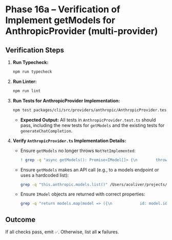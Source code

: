 # Phase 16a – Verification of Implement getModels for AnthropicProvider (multi-provider)

## Verification Steps

1.  **Run Typecheck:**
    ```bash
    npm run typecheck
    ```
2.  **Run Linter:**
    ```bash
    npm run lint
    ```
3.  **Run Tests for AnthropicProvider Implementation:**

    ```bash
    npm test packages/cli/src/providers/anthropic/AnthropicProvider.test.ts
    ```
    - **Expected Output:** All tests in `AnthropicProvider.test.ts` should pass, including the new tests for `getModels` and the existing tests for `generateChatCompletion`.

4.  **Verify `AnthropicProvider.ts` Implementation Details:**
    - Ensure `getModels` no longer throws `NotYetImplemented`:
      ```bash
      ! grep -q "async getModels(): Promise<IModel[]> {\n        throw new Error('NotYetImplemented');" /Users/acoliver/projects/gemini-code/gemini-cli/packages/cli/src/providers/anthropic/AnthropicProvider.ts
      ```
    - Ensure `getModels` makes an API call (e.g., to a models endpoint or uses a hardcoded list):
      ```bash
      grep -q "this.anthropic.models.list()" /Users/acoliver/projects/gemini-code/gemini-cli/packages/cli/src/providers/anthropic/AnthropicProvider.ts || grep -q "return [" /Users/acoliver/projects/gemini-code/gemini-cli/packages/cli/src/providers/anthropic/AnthropicProvider.ts
      ```
    - Ensure `IModel` objects are returned with correct properties:
      ```bash
      grep -q "return models.map(model => ({\n            id: model.id,\n            name: model.id,\n            provider: 'anthropic',\n            supportedToolFormats: ['anthropic']\n        }));" /Users/acoliver/projects/gemini-code/gemini-cli/packages/cli/src/providers/anthropic/AnthropicProvider.ts
      ```

## Outcome

If all checks pass, emit `✅`. Otherwise, list all `❌` failures.

```

```
